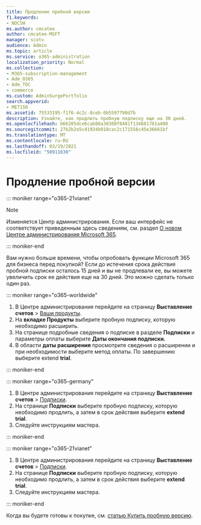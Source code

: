 ```yaml
---
title: Продление пробной версии
f1.keywords:
- NOCSH
ms.author: cmcatee
author: cmcatee-MSFT
manager: scotv
audience: Admin
ms.topic: article
ms.service: o365-administration
localization_priority: Normal
ms.collection:
- M365-subscription-management
- Adm_O365
- Adm_TOC
- commerce
ms.custom: AdminSurgePortfolio
search.appverid:
- MET150
ms.assetid: 75533195-f1f6-4c2c-8ceb-0b5597790d7b
description: Узнайте, как продлить пробную подписку еще на 30 дней.
ms.openlocfilehash: b66205dce6cab06a30360f8481f134681781a400
ms.sourcegitcommit: 27b2b2e5c41934b918cac2c171556c45e36661bf
ms.translationtype: MT
ms.contentlocale: ru-RU
ms.lasthandoff: 03/19/2021
ms.locfileid: "50911630"
---
```

# <a name="extend-your-trial"></a>Продление пробной версии

::: moniker range="o365-21vianet"

> [!NOTE]
> Изменяется Центр администрирования. Если ваш интерфейс не соответствует приведенным здесь сведениям, см. раздел [О новом Центре администрирования Microsoft 365](../admin/microsoft-365-admin-center-preview.md?preserve-view=true&view=o365-21vianet).

::: moniker-end

Вам нужно больше времени, чтобы опробовать функции Microsoft 365 для бизнеса перед покупкой? Если до истечения срока действия пробной подписки осталось 15 дней и вы не продлевали ее, вы можете увеличить срок ее действия еще на 30 дней. Это можно сделать только один раз.

::: moniker range="o365-worldwide"

1. В Центре администрирования перейдите на страницу **Выставление счетов** \> <a href="https://go.microsoft.com/fwlink/p/?linkid=842054" target="_blank">Ваши продукты</a>.
2. На **вкладке Продукты** выберите пробную подписку, которую необходимо расширить. 
3. На странице подробные сведения о подписке в разделе **Подписки** и параметры оплаты выберите **Даты окончания подписки.**
4. В области **даты расширения** просмотрите сведения о расширении и при необходимости выберите метод оплаты. По завершению выберите extend **trial**.

::: moniker-end

::: moniker range="o365-germany"

1. В Центре администрирования перейдите на страницу **Выставление счетов** \> <a href="https://go.microsoft.com/fwlink/p/?linkid=847745" target="_blank">Подписки</a>.
2. На странице **Подписки** выберите пробную подписку, которую необходимо продлить, а затем в срок действия выберите **extend trial**.
3. Следуйте инструкциям мастера.

::: moniker-end

::: moniker range="o365-21vianet"

1. В Центре администрирования перейдите на страницу **Выставление счетов** \> <a href="https://go.microsoft.com/fwlink/p/?linkid=850626" target="_blank">Подписки</a>.
2. На странице **Подписки** выберите пробную подписку, которую необходимо продлить, а затем в срок действия выберите **extend trial**.
3. Следуйте инструкциям мастера.

::: moniker-end

Когда вы будете готовы к покупке, см. [статью Купить пробную версию](./try-or-buy-microsoft-365.md).